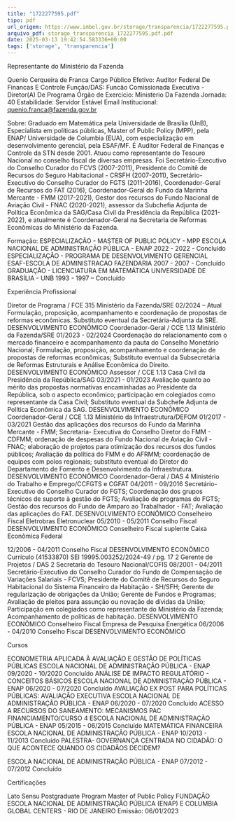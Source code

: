 ```yaml
---
title: "1722277595.pdf"
tipo: pdf
url_origem: https://www.imbel.gov.br/storage/transparencia/1722277595.pdf
arquivo_pdf: storage_transparencia_1722277595.pdf.pdf
date: 2025-03-13 19:42:54.583336+00:00
tags: ['storage', 'transparencia']
---
```


Representante do Ministério da Fazenda 
 
Quenio Cerqueira de Franca 
Cargo Público Efetivo: Auditor Federal De Financas E Controle 
Função/DAS: Funcão Comissionada Executiva - Diretor(A) De 
Programa 
Órgão de Exercício: Ministerio Da Fazenda 
Jornada: 40 
Estabilidade: Servidor Estável 
Email Institucional: quenio.franca@fazenda.gov.br 
 
Sobre: 
Graduado em Matemática pela Universidade de Brasília (UnB), Especialista em 
políticas públicas, Master of Public Policy (MPP), pela ENAP/ Universidade de Columbia 
(EUA), com especialização em desenvolvimento gerencial, pela ESAF/MF. É Auditor 
Federal de Finanças e Controle da STN desde 2001. Atuou como representante do 
Tesouro Nacional no conselho fiscal de diversas empresas. Foi Secretário-Executivo do 
Conselho Curador do FCVS (2007-2011), Presidente do Comitê de Recursos do Seguro 
Habitacional - CRSFH (2007-2011), Secretário-Executivo do Conselho Curador do FGTS 
(2011-2016), Coordenador-Geral de Recursos do FAT (2016), Coordenador-Geral do 
Fundo da Marinha Mercante - FMM (2017-2021), Gestor dos recursos do Fundo 
Nacional de Aviação Civil - FNAC (2020-2021), assessor da Subchefia Adjunta de 
Política Econômica da SAG/Casa Civil da Presidência da República (2021-2022), e 
atualmente é Coordenador-Geral na Secretaria de Reformas Econômicas do Ministério 
da Fazenda. 
 
 
Formação: 
ESPECIALIZAÇÃO - MASTER OF PUBLIC POLICY - MPP 
ESCOLA NACIONAL DE ADMINISTRAÇÃO PÚBLICA - ENAP 
2022 - 2022 - Concluído 
ESPECIALIZAÇÃO - PROGRAMA DE DESENVOLVIMENTO 
GERENCIAL 
ESAF-ESCOLA DE ADMINISTRACAO FAZENDARIA 
2007 - 2007 - Concluído 
GRADUAÇÃO - LICENCIATURA EM MATEMÁTICA 
UNIVERSIDADE DE BRASÍLIA - UNB 
1993 - 1997 – Concluído 
 
 
 

Experiência Profissional 
 
Diretor de Programa / FCE 315 
Ministério da Fazenda/SRE 
02/2024 – Atual Formulação, proposição, acompanhamento e coordenação de 
propostas de reformas econômicas. Substituto eventual da Secretária-Adjunta da SRE. 
DESENVOLVIMENTO ECONÔMICO 
Coordenador-Geral / CCE 1.13 
Ministério da Fazenda/SRE 
01/2023 - 02/2024 
Coordenação do relacionamento com o mercado financeiro e acompanhamento da 
pauta do Conselho Monetário Nacional; 
Formulação, proposição, acompanhamento e coordenação de propostas de reformas 
econômicas; Substituto eventual da Subsecretária de Reformas Estruturais e Análise 
Econômica do Direito. 
DESENVOLVIMENTO ECONÔMICO 
Assessor / CCE 1.13 
Casa Civil da Presidência da República/SAG 
03/2021 - 01/2023 
Avaliação quanto ao mérito das propostas normativas encaminhadas ao Presidente da 
República, sob o aspecto econômico; participação em colegiados como representante 
da Casa Civil; Substituto eventual da Subchefe Adjunta de Política Econômica da SAG. 
DESENVOLVIMENTO ECONÔMICO 
Coordenador-Geral / CCE 1.13 
Ministério da Infraestrutura/DEFOM 
01/2017 - 03/2021 
Gestão das aplicações dos recursos do Fundo da Marinha Mercante - FMM; Secretaria-
Executiva do Conselho Diretor do FMM - CDFMM; ordenação de despesas do Fundo 
Nacional de Aviação Civil - FNAC; elaboração de projetos para otimização dos recursos 
dos fundos públicos; Avaliação da política do FMM e do AFRMM; coordenação de 
equipes com polos regionais; substituto eventual do Diretor do Departamento de 
Fomento e Desenvolvimento da Infraestrutura. 
DESENVOLVIMENTO ECONÔMICO 
Coordenador-Geral / DAS 4 
Ministério do Trabalho e Emprego/CCFGTS e CGFAT 
04/2011 - 09/2016 
Secretário-Executivo do Conselho Curador do FGTS; Coordenação dos grupos técnicos 
de suporte à gestão do FGTS; Avaliação de programas do FGTS; Gestão dos recursos do 
Fundo de Amparo ao Trabalhador - FAT; Avaliação das aplicações do FAT. 
DESENVOLVIMENTO ECONÔMICO 
Conselheiro Fiscal 
Eletrobras Eletronuclear 
05/2010 - 05/2011 
Conselho Fiscal 
DESENVOLVIMENTO ECONÔMICO 
Conselheiro Fiscal suplente 
Caixa Econômica Federal 

12/2006 - 04/2011 
Conselho Fiscal 
DESENVOLVIMENTO ECONÔMICO 
Currículo (41533870) SEI 19995.003252/2024-49 / pg. 17 2 
Gerente de Projetos / DAS 2 
Secretaria do Tesouro Nacional/COFIS 
08/2001 - 04/2011 
Secretário-Executivo do Conselho Curador do Fundo de Compensação de Variações 
Salariais - FCVS; Presidente do Comitê de Recursos do Seguro Habitacional do Sistema 
Financeiro da Habitação - SH/SFH; Gerente de regularização de obrigações da União; 
Gerente de Fundos e Programas; Avaliação de pleitos para assunção ou novação de 
dívidas da União; Participação em colegiados como representante do Ministério da 
Fazenda; Acompanhamento de políticas de habitação. 
DESENVOLVIMENTO ECONÔMICO 
Conselheiro Fiscal 
Empresa de Pesquisa Energética 
06/2006 - 04/2010 
Conselho Fiscal 
DESENVOLVIMENTO ECONÔMICO 
 
Cursos 
 
ECONOMETRIA APLICADA À AVALIAÇÃO E GESTÃO DE 
POLÍTICAS PÚBLICAS 
ESCOLA NACIONAL DE ADMINISTRAÇÃO PÚBLICA - ENAP 
09/2020 - 10/2020 
Concluído 
ANÁLISE DE IMPACTO REGULATÓRIO - CONCEITOS BÁSICOS 
ESCOLA NACIONAL DE ADMINISTRAÇÃO PÚBLICA - ENAP 
06/2020 - 07/2020 
Concluído 
AVALIAÇÃO EX POST PARA POLÍTICAS PÚBLICAS: 
AVALIAÇÃO EXECUTIVA 
ESCOLA NACIONAL DE ADMINISTRAÇÃO PÚBLICA - ENAP 
06/2020 - 07/2020 
Concluído 
ACESSO A RECURSOS DO SANEAMENTO: MECANISMOS PAC 
FINANCIAMENTO/CURSO 4 
ESCOLA NACIONAL DE ADMINISTRAÇÃO PÚBLICA - ENAP 
05/2015 - 06/2015 
Concluído 
MATEMÁTICA FINANCEIRA 
ESCOLA NACIONAL DE ADMINISTRAÇÃO PÚBLICA - ENAP 
10/2013 - 11/2013 
Concluído 
PALESTRA- GOVERNANÇA CENTRADA NO CIDADÃO: O QUE 
ACONTECE QUANDO OS CIDADÃOS DECIDEM? 

ESCOLA NACIONAL DE ADMINISTRAÇÃO PÚBLICA - ENAP 
07/2012 - 07/2012 
Concluído 
 
Certificações 
 
Lato Sensu Postgraduate Program Master of Public Policy 
FUNDAÇÃO ESCOLA NACIONAL DE ADMINISTRAÇÃO PÚBLICA (ENAP) E COLUMBIA 
GLOBAL CENTERS - RIO DE JANEIRO 
Emissão: 06/01/2023  
 


